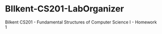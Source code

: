 # BIlkent-CS201-LabOrganizer
Bilkent CS201 - Fundamental Structures of Computer Science I - Homework 1
